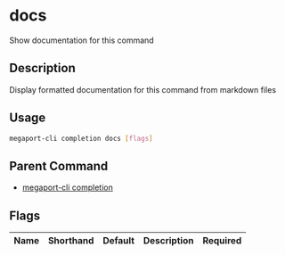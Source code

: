 # docs

Show documentation for this command

## Description

Display formatted documentation for this command from markdown files

## Usage

```sh
megaport-cli completion docs [flags]
```


## Parent Command

* [megaport-cli completion](megaport-cli_completion.md)
## Flags

| Name | Shorthand | Default | Description | Required |
|------|-----------|---------|-------------|----------|

